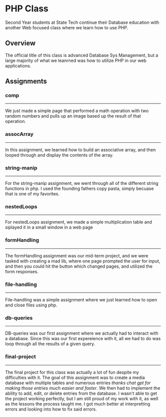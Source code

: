 # PHP Class
Second Year students at State Tech continue their Database education with another Web focused class where we learn how to use PHP.

## Overview
The official title of this class is advanced Database Sys Management, but a large majority of what we leanrned was how to utilize PHP in our web applications.

## Assignments
### comp
_______
We just made a simple page that performed a math operation with two random numbers and pulls up an image based up the result of that operation.

### assocArray
_______
In this assignment, we learned how to build an associative array, and then looped through and display the contents of the array.

### string-manip
_______
For the string-manip assignment, we went through all of the different string functions in php. I used the founding fathers copy pasta, simply becuase that is one of my favorites.

### nestedLoops
_________
For nestedLoops assignment, we made a simple multiplication table and siplayed it in a small window in a web page

### formHandling
______
The formHandling assignment was our mid-term project, and we were tasked with creating a mad lib, where one page prompted the user for input, and then you could hit the button which changed pages, and utilized the form responses.

### file-handling
________
File-handling was a simple assignment where we just learned how to open and close files using php.

### db-queries
________
DB-queries was our first assignment where we actually had to interact with a database. Since this was our first expereience with it, all we had to do was loop through all the results of a given query.

### final-project
________
The final project for this class was actually a lot of fun despite my difficulties with it. The goal of this assignment was to create a media database with multiple tables and numerous entries *thanks chat gpt for making those entries much easier and faster*. We then had to implement the ability to add, edit, or delete entries from the database. I wasn't able to get the project working perfectly, but I am still proud of my work with it, as well as the lessons the process taught me. I got much better at interpretting errors and looking into how to fix said errors.